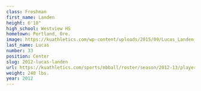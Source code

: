 ```yaml
---
class: Freshman
first_name: Landen
height: 6'10"
high_school: Westview HS
hometown: Portland, Ore.
image: https://kuathletics.com/wp-content/uploads/2015/09/Lucas_Landen_09152015.jpg
last_name: Lucas
number: 33
position: Center
slug: 2012-lucas-landen
url: https://kuathletics.com/sports/mbball/roster/season/2012-13/player/landen-lucas/
weight: 240 lbs.
year: 2012
---
```

